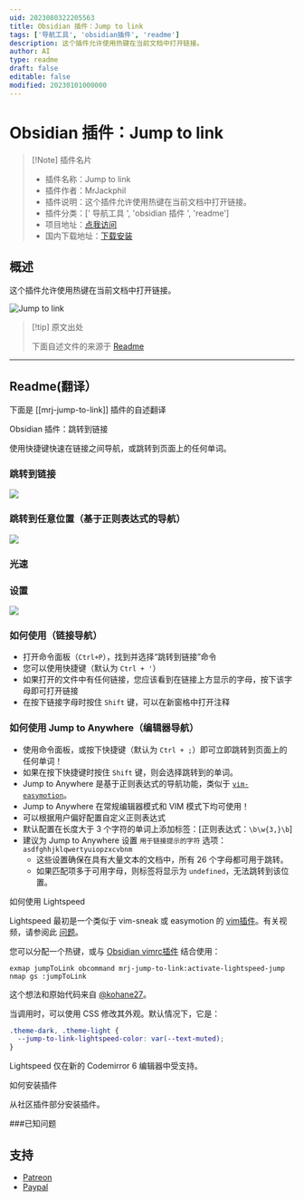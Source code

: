 ```yaml
---
uid: 2023080322205563
title: Obsidian 插件：Jump to link
tags: ['导航工具', 'obsidian插件', 'readme']
description: 这个插件允许使用热键在当前文档中打开链接。
author: AI
type: readme
draft: false
editable: false
modified: 20230101000000
---
```


# Obsidian 插件：Jump to link

> [!Note] 插件名片
> - 插件名称：Jump to link
> - 插件作者：MrJackphil
> - 插件说明：这个插件允许使用热键在当前文档中打开链接。
> - 插件分类：[' 导航工具 ', 'obsidian 插件 ', 'readme']
> - 项目地址：[点我访问](https://github.com/mrjackphil/obsidian-jump-to-link)
> - 国内下载地址：[下载安装](https://pkmer.cn/products/plugin/pluginMarket/?mrj-jump-to-link)

## 概述

这个插件允许使用热键在当前文档中打开链接。

![Jump to link](https://cdn.pkmer.cn/covers/mrj-jump-to-link.png!pkmer)

> [!tip] 原文出处
>
>下面自述文件的来源于 [Readme](https://ghproxy.net/https://raw.githubusercontent.com/mrjackphil/obsidian-jump-to-link/master/README.md)
>

---

## Readme(翻译）

下面是 [[mrj-jump-to-link]] 插件的自述翻译

Obsidian 插件：跳转到链接

使用快捷键快速在链接之间导航，或跳转到页面上的任何单词。

### 跳转到链接

![](https://user-images.githubusercontent.com/5632228/99727862-27fbee80-2a7e-11eb-8af2-7303cc177fca.png)

### 跳转到任意位置（基于正则表达式的导航）

![](https://raw.githubusercontent.com/mrjackphil/obsidian-jump-to-link/master/screenshots/jumptoanywhere.png)

### 光速

### 设置

![](./screenshots/settings.png)

### 如何使用（链接导航）

- 打开命令面板（`Ctrl+P`），找到并选择“跳转到链接”命令
- 您可以使用快捷键（默认为 `Ctrl + '`）
- 如果打开的文件中有任何链接，您应该看到在链接上方显示的字母，按下该字母即可打开链接
- 在按下链接字母时按住 `Shift` 键，可以在新窗格中打开注释

### 如何使用 Jump to Anywhere（编辑器导航）

- 使用命令面板，或按下快捷键（默认为 `Ctrl + ;`）即可立即跳转到页面上的任何单词！
- 如果在按下快捷键时按住 `Shift` 键，则会选择跳转到的单词。
- Jump to Anywhere 是基于正则表达式的导航功能，类似于 [`vim-easymotion`](https://github.com/easymotion/vim-easymotion)。
- Jump to Anywhere 在常规编辑器模式和 VIM 模式下均可使用！
- 可以根据用户偏好配置自定义正则表达式
- 默认配置在长度大于 3 个字符的单词上添加标签：[正则表达式：`\b\w{3,}\b`]
- 建议为 Jump to Anywhere 设置 `用于链接提示的字符` 选项：`asdfghhjklqwertyuiopzxcvbnm`
  - 这些设置确保在具有大量文本的文档中，所有 26 个字母都可用于跳转。
  - 如果匹配项多于可用字母，则标签将显示为 `undefined`，无法跳转到该位置。

如何使用 Lightspeed

Lightspeed 最初是一个类似于 vim-sneak 或 easymotion 的 [vim插件](https://github.com/ggandor/lightspeed.nvim)。有关视频，请参阅此 [问题](https://github.com/mrjackphil/obsidian-jump-to-link/issues/35)。

您可以分配一个热键，或与 [Obsidian vimrc插件](https://github.com/esm7/obsidian-vimrc-support) 结合使用：

```vimrc
exmap jumpToLink obcommand mrj-jump-to-link:activate-lightspeed-jump
nmap gs :jumpToLink
```

这个想法和原始代码来自 [@kohane27](https://github.com/mrjackphil/obsidian-jump-to-link/issues/35#issuecomment-1085905668)。

当调用时，可以使用 CSS 修改其外观。默认情况下，它是：

```css
.theme-dark, .theme-light {
  --jump-to-link-lightspeed-color: var(--text-muted);
}
```

Lightspeed 仅在新的 Codemirror 6 编辑器中受支持。

如何安装插件

从社区插件部分安装插件。

###已知问题

## 支持

- [Patreon](https://patreon.com/mrjackphil)
- [Paypal](https://www.paypal.com/paypalme/mrjackphil)



